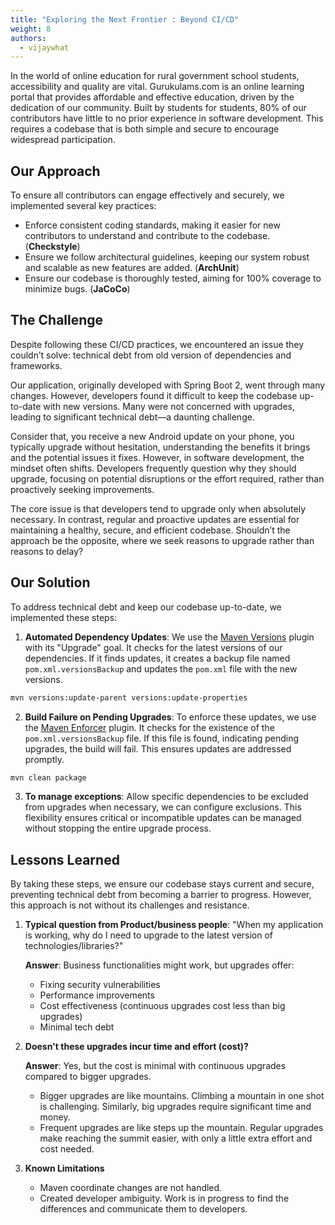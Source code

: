 ```yaml
---
title: "Exploring the Next Frontier : Beyond CI/CD"
weight: 8
authors:
  - vijaywhat
---
```


In the world of online education for rural government school students, accessibility and quality are vital. Gurukulams.com is an online learning portal that provides affordable and effective education, driven by the dedication of our community. Built by students for students, 80% of our contributors have little to no prior experience in software development. This requires a codebase that is both simple and secure to encourage widespread participation.

## Our Approach

To ensure all contributors can engage effectively and securely, we implemented several key practices:

- Enforce consistent coding standards, making it easier for new contributors to understand and contribute to the codebase. (**Checkstyle**)
- Ensure we follow architectural guidelines, keeping our system robust and scalable as new features are added. (**ArchUnit**)
- Ensure our codebase is thoroughly tested, aiming for 100% coverage to minimize bugs. (**JaCoCo**)

## The Challenge

Despite following these CI/CD practices, we encountered an issue they couldn’t solve: technical debt from old version of dependencies and frameworks.

Our application, originally developed with Spring Boot 2, went through many changes. However, developers found it difficult to keep the codebase up-to-date with new versions. Many were not concerned with upgrades, leading to significant technical debt—a daunting challenge.

Consider that, you receive a new Android update on your phone, you typically upgrade without hesitation, understanding the benefits it brings and the potential issues it fixes. However, in software development, the mindset often shifts. Developers frequently question why they should upgrade, focusing on potential disruptions or the effort required, rather than proactively seeking improvements.

The core issue is that developers tend to upgrade only when absolutely necessary. In contrast, regular and proactive updates are essential for maintaining a healthy, secure, and efficient codebase. Shouldn’t the approach be the opposite, where we seek reasons to upgrade rather than reasons to delay?

## Our Solution

To address technical debt and keep our codebase up-to-date, we implemented these steps:

1. **Automated Dependency Updates**: We use the [Maven Versions](https://www.mojohaus.org/versions/versions-maven-plugin/index.html) plugin with its "Upgrade" goal. It checks for the latest versions of our dependencies. If it finds updates, it creates a backup file named `pom.xml.versionsBackup` and updates the `pom.xml` file with the new versions.

```sh
mvn versions:update-parent versions:update-properties
```
  
2. **Build Failure on Pending Upgrades**: To enforce these updates, we use the [Maven Enforcer](https://maven.apache.org/enforcer/maven-enforcer-plugin/usage.html) plugin. It checks for the existence of the `pom.xml.versionsBackup` file. If this file is found, indicating pending upgrades, the build will fail. This ensures updates are addressed promptly.

```sh
mvn clean package
```

3. **To manage exceptions**: Allow specific dependencies to be excluded from upgrades when necessary, we can configure exclusions. This flexibility ensures critical or incompatible updates can be managed without stopping the entire upgrade process.

## Lessons Learned

By taking these steps, we ensure our codebase stays current and secure, preventing technical debt from becoming a barrier to progress. However, this approach is not without its challenges and resistance.

1. **Typical question from Product/business people**: "When my application is working, why do I need to upgrade to the latest version of technologies/libraries?"
   
   **Answer**: Business functionalities might work, but upgrades offer:
   - Fixing security vulnerabilities
   - Performance improvements
   - Cost effectiveness (continuous upgrades cost less than big upgrades)
   - Minimal tech debt

2. **Doesn't these upgrades incur time and effort (cost)?**
   
   **Answer**: Yes, but the cost is minimal with continuous upgrades compared to bigger upgrades.
   - Bigger upgrades are like mountains. Climbing a mountain in one shot is challenging. Similarly, big upgrades require significant time and money.
   - Frequent upgrades are like steps up the mountain. Regular upgrades make reaching the summit easier, with only a little extra effort and cost needed.

3. **Known Limitations**
   - Maven coordinate changes are not handled.
   - Created developer ambiguity. Work is in progress to find the differences and communicate them to developers.




